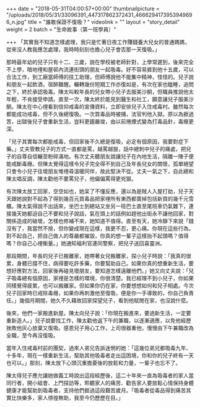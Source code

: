 +++
date = "2018-05-31T04:00:57+00:00"
thumbnailpicture = "/uploads/2018/05/31/33096391_447317862372431_4666294173953949696_n.jpg"
title = "誰敢保證不復吸？"
videolink = ""
layout = "story_detail"
weight = 2 
batch =  "生命故事（第一班學員）" 


+++
「其實我不知道怎樣處理，我只是忙著日夜工作賺錢養大兒女的普通媽媽，從來沒人教我應怎處理，我時時刻刻也擔心兒子會否那一天復吸。」  
  
那時最年幼的兒子只有十二、三歲，說在學校被老師針對，上學常遲到，後來完全不上學，暗地𥚃和屋邨內流連街頭的朋友一起吸毒。好不容易捱到他十五歲，可以合法工作，到工廠當師傅的技工助理，但師傅說他不能集中精神，怪怪的。兒子說和朋友一起飲酒，宿醉難醒。輾轉幾份短期工作亦復如是，有次在家也瞌睡，追問之下，終於承認吸毒。陳太叫較年長的兒女帶小兒子去服美沙酮，但職員推說他太年輕，不肯接受申請。直至一次，陳太終於能見到醫生和社工，願意讓兒子服美沙酮。陳太在中心𥚃看到信仰戒毒的宣傳資料，立即安排兒子入住戒毒村。雖然每次都能成功戒毒，但不久後總復吸。一次買毒品時被捕，法官判他入獄。原以為捱過苦，出獄後兒子會重新生活，豈料更趨嚴竣，由以前捲煙式變為打毒品針，毒癮更深。  
  
「兒子其實每次都能戒毒，但回家後不久總是復吸，必定有個原因，我要對症下藥。」丈夫管教兒子的方式一直都是罵，越罵越狠，話中總刺中兒子的痛處，把兒子的自尊自信輾至粉碎滿地。有次丈夫聽朋友說讓兒子在內地生活，隔離一陣子便能戒斷毒癮。但陳太覺得這樣令兒子完全得不到自己及年長兒女的關懷，孤單絕望只會令小兒子往壞朋友堆𥚃尋溫暖同伴，故此堅決不從。丈夫一氣之下，自此總和陳太唱反調，陳太勸他不要罵兒子，他偏偏罵得更兇狠。  
  
有次陳太放工回家，空空如也，她呆了不懂反應，還以為是賊人入屋打劫，兒子天天跟她說對不起為了得到幾百元買毒品把家𥚃所有東西都賣掉包括新買的幾千元雪櫃。陳太氣得說不出話來，坐巴士到總站又坐另一班巴士直至尾班車仍氣難下，連接幾天她都迫自己不要和兒子說話，氣在頭上的話例如趕他出街永不讓他回家，對關係造成的破壞，怎樣也修補不來，她知道不值得。直至有天，她冷靜下來說「錢沒有了，我當然不捨，但你變成現在這樣，我更不忍，更心痛。你現在這些行為，對不起自己，把自己做人的尊嚴都摧毀，你真的想一輩子這樣抬不起頭嗎？值得嗎？你自己心𥚃衡量。」她通知福利官連同警察，把兒子送回喜靈洲。  
  
那段期間，年長的兒子已搬離家，她帶著女兒搬離家，探小兒子時說：「我真的很累，身體已撐不住，病得要吃許多藥，你要幫助自己。如果你真的想重新生活，要想好應對方法，回家後再碰見壞朋友，要知道怎樣遠離他們。」她又向丈夫說：「兒子吸毒總有個原因，家𥚃是怎樣的環境，你很清楚。我已經理不到小兒子，你如果同樣覺得疲累，也可以搬離家。但如果你仍在家，你要想想如何和兒子相處。今次兒子回家時已戒除毒癮，如果你再刺激他至復吸，便是你一手導致的，你自己負責任。」幾個月期間，她久不久藉故回家探望兒子，看到他賦閒在家，也沒說什麼。  
  
後來，他們一家搬進新屋。陳太向兒子說：「你現在搬進來，要過新生活，一定要重新造人。」兒子說要找工作，陳太勸他返下午的兼職，以逐漸適應，以免他經歷挫敗他灰心放棄又復吸。感恩兒子用心工作，上司很器重他，慢慢由下午兼職改為全職，至今再沒復吸。  
  
當年入住戒毒村前的團契，過來人弟兄告訴迷惘的她：「這幾位弟兄都吸毒九年、十多年，現在一樣重新生活，幫助其他吸毒者走出這困境，你和你的兒子終有一天也可以。」那刻，陳太放下心頭沉重擔憂後的放鬆和力量，一輩子也忘不了。  
  
陳太得兒子應允讓她做義工時說出這段經歷後，這二十年來一直為吸毒者的家人當同行者，開小組會、上門探訪等，聆聽家人的痛苦、勸告家人要放鬆心情保持身體健康才能幫助到吸毒者，支持他們捱過這段艱苦歲月。「吸毒者從毒品得到痛苦其實比快樂多，家人徬徨無助，我至今仍歷歷在目。」